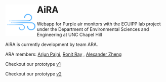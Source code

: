 
<h1 href="arabeta.github.io/AiRA">AiRA
<img align="left" width="100" height="100" src="https://raw.githubusercontent.com/arabeta/AIRA-V2/master/aira-v2/public/img/AiRA_light_512.png">
</href>
</h1>

Webapp for Purple air monitors with the ECUIPP lab project under the Department of Environmental Sciences and Engineering at UNC Chapel Hill

AiRA is currently development by team ARA. 

ARA members:
<a href="https://arjunpajni.carrd.co">Arjun Pajni</a>, <a href="https://github.com/ronitr21">Ronit Ray</a> , <a href ="https://github.com/alexz957unc">Alexander Zheng</a>

Checkout our prototype <a href="https://arabeta.github.io/AiRA/src">v1</a>

Checkout our prototype <a href="https://github.com/arabeta/AiRA-V2/tree/master/aira-v2">v2</a>
